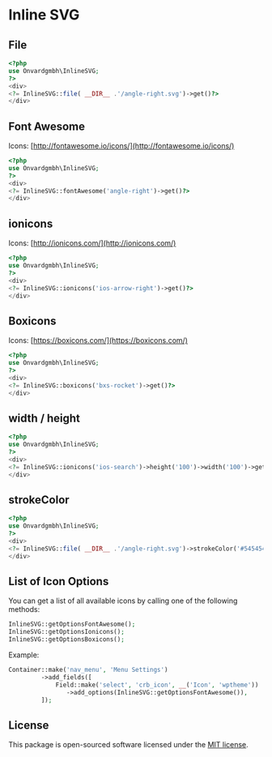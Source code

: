 # Inline SVG

## File
```php
<?php
use Onvardgmbh\InlineSVG;
?>
<div>
<?= InlineSVG::file( __DIR__ .'/angle-right.svg')->get()?>
</div>
```

## Font Awesome
Icons: [http://fontawesome.io/icons/](http://fontawesome.io/icons/)
```php
<?php
use Onvardgmbh\InlineSVG;
?>
<div>
<?= InlineSVG::fontAwesome('angle-right')->get()?>
</div>
```

## ionicons
Icons: [http://ionicons.com/](http://ionicons.com/)
```php
<?php
use Onvardgmbh\InlineSVG;
?>
<div>
<?= InlineSVG::ionicons('ios-arrow-right')->get()?>
</div>
```
## Boxicons
Icons: [https://boxicons.com/](https://boxicons.com/)
```php
<?php
use Onvardgmbh\InlineSVG;
?>
<div>
<?= InlineSVG::boxicons('bxs-rocket')->get()?>
</div>
```

## width / height
```php
<?php
use Onvardgmbh\InlineSVG;
?>
<div>
<?= InlineSVG::ionicons('ios-search')->height('100')->width('100')->get()?>
</div>
```

## strokeColor
```php
<?php
use Onvardgmbh\InlineSVG;
?>
<div>
<?= InlineSVG::file( __DIR__ .'/angle-right.svg')->strokeColor('#545454')->get()?>
</div>
```

## List of Icon Options
You can get a list of all available icons by calling one of the following methods:
```php
InlineSVG::getOptionsFontAwesome();
InlineSVG::getOptionsIonicons();
InlineSVG::getOptionsBoxicons();
```
Example:
```php
Container::make('nav_menu', 'Menu Settings')
         ->add_fields([
             Field::make('select', 'crb_icon', __('Icon', 'wptheme'))
                ->add_options(InlineSVG::getOptionsFontAwesome()),
         ]);
```


## License

This package is open-sourced software licensed under the [MIT license](http://opensource.org/licenses/MIT).
